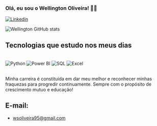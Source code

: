 ### Olá, eu sou o Wellington Oliveira! 👋🏼

[![Linkedin](https://img.shields.io/badge/LinkedIn-0077B5?style=for-the-badge&logo=linkedin&logoColor=white)](https://www.linkedin.com/in/wellingtonsoliveira/)

![Wellington GitHub stats](https://github-readme-stats.vercel.app/api?username=WellingtonOliveira95&show_icons=true&theme=onedark)

## Tecnologias que estudo nos meus dias

<div style="display: inline_block"><br/>
    <img align="center" alt="Python" src="https://img.shields.io/badge/Python-14354C?style=for-the-badge&logo=python&logoColor=white" />
    <img align="center" alt="Power BI" src="https://img.shields.io/badge/PowerBI-F2C811?style=for-the-badge&logo=Power%20BI&logoColor=white" />
    <img align="center" alt="SQL" src="https://img.shields.io/badge/MySQL-005C84?style=for-the-badge&logo=mysql&logoColor=white" />
    <img align="center" alt="Excel" src="https://img.shields.io/badge/Microsoft_Excel-217346?style=for-the-badge&logo=microsoft-excel&logoColor=white" />
</div><br/>

Minha carreira é constituída em dar meu melhor e reconhecer minhas fraquezas para progredir continuamente. Sempre com o propósito de crescimento mutuo e educação!

## E-mail: 
- [wsoliveira95@gmail.com](wsoliveira95@gmail.com)
